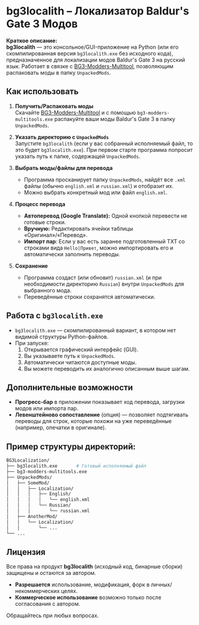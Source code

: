 # bg3localith – Локализатор Baldur's Gate 3 Модов

**Краткое описание:**  
**bg3localith** — это консольное/GUI-приложение на Python (или его скомпилированная версия `bg3localith.exe` без исходного кода), предназначенное для локализации модов Baldur's Gate 3 на русский язык. Работает в связке с [BG3-Modders-Multitool](https://github.com/ShinyHobo/BG3-Modders-Multitool), позволяющим распаковать моды в папку `UnpackedMods`.

## Как использовать

1. **Получить/Распаковать моды**  
   Скачайте [BG3-Modders-Multitool](https://github.com/ShinyHobo/BG3-Modders-Multitool) и с помощью `bg3-modders-multitools.exe` распакуйте ваши моды Baldur's Gate 3 в папку `UnpackedMods`.

2. **Указать директорию с `UnpackedMods`**  
   Запустите `bg3localith` (если у вас собранный исполняемый файл, то это будет `bg3localith.exe`). При первом старте программа попросит указать путь к папке, содержащей `UnpackedMods`.  

3. **Выбрать моды/файлы для перевода**  
   - Программа просканирует папку `UnpackedMods`, найдёт все `.xml` файлы (обычно `english.xml` и `russian.xml`) и отобразит их.  
   - Можно выбрать конкретный мод или файл `english.xml`.  

4. **Процесс перевода**  
   - **Автоперевод (Google Translate):** Одной кнопкой перевести не готовые строки.  
   - **Вручную:** Редактировать ячейки таблицы «Оригинал»/«Перевод».  
   - **Импорт пар**: Если у вас есть заранее подготовленный TXT со строками вида `Hello|Привет`, можно импортировать его и автоматически заполнить переводы.

5. **Сохранение**  
   - Программа создаст (или обновит) `russian.xml` (и при необходимости директорию `Russian`) внутри `UnpackedMods` для выбранного мода.  
   - Переведённые строки сохранятся автоматически.

## Работа с `bg3localith.exe`

- `bg3localith.exe` — скомпилированный вариант, в котором нет видимой структуры Python-файлов.
- При запуске:
  1. Открывается графический интерфейс (GUI).
  2. Вы указываете путь к `UnpackedMods`.
  3. Автоматически читаются доступные моды.
  4. Вы можете переводить их аналогично описанным выше шагам.

## Дополнительные возможности

- **Прогресс-бар** в приложении показывает ход перевода, загрузки модов или импорта пар.  
- **Левенштейново сопоставление** (опция) — позволяет подтягивать переводы для строк, которые похожи на уже переведённые (например, опечатки в оригинале).

## Пример структуры директорий:
```bash
BG3Localization/
├── bg3localith.exe       # Готовый исполняемый файл
├── bg3-modders-multitools.exe
├── UnpackedMods/
│   ├── SomeMod/
│   │   ├── Localization/
│   │   │   ├── English/
│   │   │   │   └── english.xml
│   │   │   └── Russian/
│   │   │       └── russian.xml
│   ├── AnotherMod/
│   │   └── Localization/
│   │       └── ...
└── ...
```

## Лицензия

Все права на продукт **bg3localith** (исходный код, бинарные сборки) защищены и остаются за автором.  
- **Разрешается** использование, модификация, форк в личных/некоммерческих целях.  
- **Коммерческое использование** возможно только после согласования с автором.  

Обращайтесь при любых вопросах.

